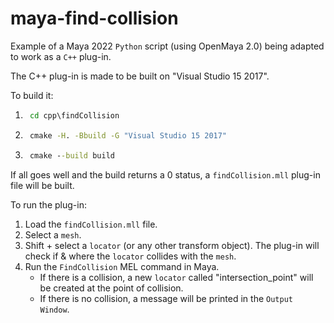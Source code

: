 # maya-find-collision

Example of a Maya 2022 `Python` script (using OpenMaya 2.0) being adapted to work as a `C++` plug-in.

The C++ plug-in is made to be built on "Visual Studio 15 2017".

To build it:
1. ```cmd
	cd cpp\findCollision
	```
2. ```cmd
	cmake -H. -Bbuild -G "Visual Studio 15 2017"
	```
3. ```cmd
	cmake --build build
	```

If all goes well and the build returns a 0 status, a `findCollision.mll` plug-in file will be built.

To run the plug-in:
1. Load the `findCollision.mll` file.
2. Select a `mesh`.
3. Shift + select a `locator` (or any other transform object). The plug-in will check if & where the `locator` collides with the `mesh`.
4. Run the `FindCollision` MEL command in Maya.
   * If there is a collision, a new `locator` called "intersection_point" will be created at the point of collision.
   * If there is no collision, a message will be printed in the `Output Window`.

